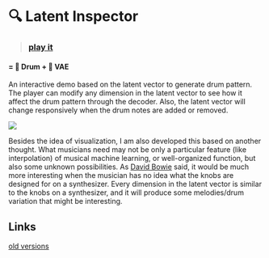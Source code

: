 # 🔍 Latent Inspector

>  ### [play it](http://vibertthio.com/drum-vae-client/public/)

#### = 🥁 Drum +  🤖 VAE
An interactive demo based on the latent vector to generate drum pattern. The player can modify any dimension in the latent vector to see how it affect the drum pattern through the decoder. Also, the latent vector will change responsively when the drum notes are added or removed.

![](./assets/flow.gif)



Besides the idea of visualization, I am also developed this based on another thought. What musicians need may not be only a particular feature (like interpolation) of musical machine learning, or well-organized function, but also some unknown possibilities. As [David Bowie](https://www.youtube.com/watch?v=yadcdunOd7U) said, it would be much more interesting when the musician has no idea what the knobs are designed for on a synthesizer. Every dimension in the latent vector is similar to the knobs on a synthesizer, and it will produce some melodies/drum variation that might be interesting.

## Links

[old versions](./assets/versions.md)